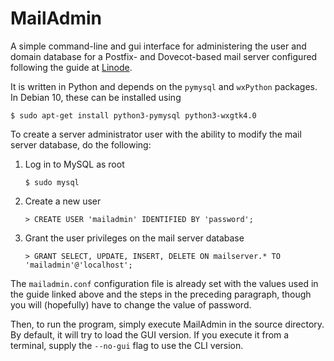 # MailAdmin
A simple command-line and gui interface for administering the user and domain database
for a Postfix- and Dovecot-based mail server configured following the guide at
[Linode](https://www.linode.com/docs/guides/email-with-postfix-dovecot-and-mysql/).

It is written in Python and depends on the `pymysql` and `wxPython` packages. In Debian 10, these
can be installed using

    $ sudo apt-get install python3-pymysql python3-wxgtk4.0

To create a server administrator user with the ability to modify the mail server database, do
the following:
1. Log in to MySQL as root

       $ sudo mysql

2. Create a new user

       > CREATE USER 'mailadmin' IDENTIFIED BY 'password';

3. Grant the user privileges on the mail server database

       > GRANT SELECT, UPDATE, INSERT, DELETE ON mailserver.* TO 'mailadmin'@'localhost';

The `mailadmin.conf` configuration file is already set with the values used in the guide linked
above and the steps in the preceding paragraph, though you will (hopefully) have to change the
value of password.

Then, to run the program, simply execute MailAdmin in the source directory. By default, it will
try to load the GUI version. If you execute it from a terminal, supply the `--no-gui` flag
to use the CLI version.